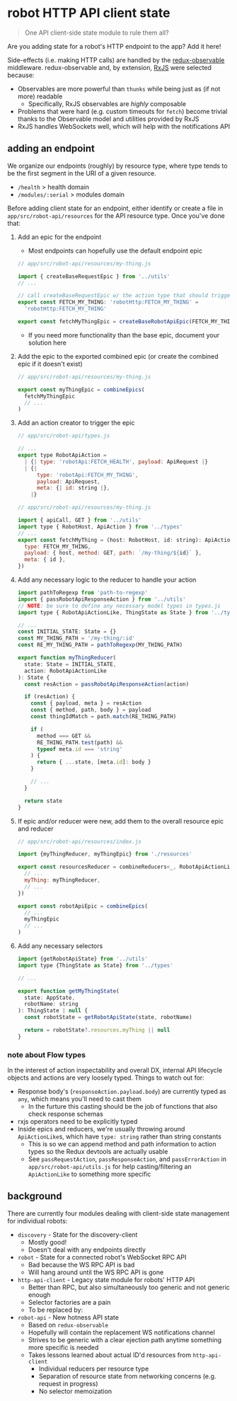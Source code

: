# robot HTTP API client state

> One API client-side state module to rule them all?

Are you adding state for a robot's HTTP endpoint to the app? Add it here!

Side-effects (i.e. making HTTP calls) are handled by the [redux-observable](https://github.com/redux-observable/redux-observable) middleware. redux-observable and, by extension, [RxJS](https://rxjs.dev) were selected because:

- Observables are more powerful than `thunks` while being just as (if not more) readable
  - Specifically, RxJS observables are _highly_ composable
- Problems that were hard (e.g. custom timeouts for `fetch`) become trivial thanks to the Observable model and utilities provided by RxJS
- RxJS handles WebSockets well, which will help with the notifications API

## adding an endpoint

We organize our endpoints (roughly) by resource type, where type tends to be the first segment in the URI of a given resource.

- `/health` > health domain
- `/modules/:serial` > modules domain

Before adding client state for an endpoint, either identify or create a file in `app/src/robot-api/resources` for the API resource type. Once you've done that:

1. Add an epic for the endpoint

   - Most endpoints can hopefully use the default endpoint epic

   ```js
   // app/src/robot-api/resources/my-thing.js

   import { createBaseRequestEpic } from '../utils'
   // ...

   // call createBaseRequestEpic w/ the action type that should trigger the epic
   export const FETCH_MY_THING: 'robotHttp:FETCH_MY_THING' =
     'robotHttp:FETCH_MY_THING'

   export const fetchMyThingEpic = createBaseRobotApiEpic(FETCH_MY_THING)
   ```

   - If you need more functionality than the base epic, document your solution here

2. Add the epic to the exported combined epic (or create the combined epic if it doesn't exist)

   ```js
   // app/src/robot-api/resources/my-thing.js

   export const myThingEpic = combineEpics(
     fetchMyThingEpic
     // ...
   )
   ```

3. Add an action creator to trigger the epic

   ```js
   // app/src/robot-api/types.js

   // ...
   export type RobotApiAction =
     | {| type: 'robotApi:FETCH_HEALTH', payload: ApiRequest |}
     | {|
         type: 'robotApi:FETCH_MY_THING',
         payload: ApiRequest,
         meta: {| id: string |},
       |}
   ```

   ```js
   // app/src/robot-api/resources/my-thing.js

   import { apiCall, GET } from '../utils'
   import type { RobotHost, ApiAction } from '../types'
   // ...
   export const fetchMyThing = (host: RobotHost, id: string): ApiAction => ({
     type: FETCH_MY_THING,
     payload: { host, method: GET, path: `/my-thing/${id}` },
     meta: { id },
   })
   ```

4. Add any necessary logic to the reducer to handle your action

   ```js
   import pathToRegexp from 'path-to-regexp'
   import { passRobotApiResponseAction } from '../utils'
   // NOTE: be sure to define any necessary model types in types.js
   import type { RobotApiActionLike, ThingState as State } from '../types'

   // ...
   const INITIAL_STATE: State = {}
   const MY_THING_PATH = '/my-thing/:id'
   const RE_MY_THING_PATH = pathToRegexp(MY_THING_PATH)

   export function myThingReducer(
     state: State = INITIAL_STATE,
     action: RobotApiActionLike
   ): State {
     const resAction = passRobotApiResponseAction(action)

     if (resAction) {
       const { payload, meta } = resAction
       const { method, path, body } = payload
       const thingIdMatch = path.match(RE_THING_PATH)

       if (
         method === GET &&
         RE_THING_PATH.test(path) &&
         typeof meta.id === 'string'
       ) {
         return { ...state, [meta.id]: body }
       }

       // ...
     }

     return state
   }
   ```

5. If epic and/or reducer were new, add them to the overall resource epic and reducer

   ```js
   // app/src/robot-api/resources/index.js

   import {myThingReducer, myThingEpic} from './resources'

   export const resourcesReducer = combineReducers<_, RobotApiActionLike>({
     // ...
     myThing: myThingReducer,
     // ...
   })

   export const robotApiEpic = combineEpics(
     // ...
     myThingEpic
     // ...
   )
   ```

6. Add any necessary selectors

   ```js
   import {getRobotApiState} from '../utils'
   import type {ThingState as State} from '../types'

   // ...

   export function getMyThingState(
     state: AppState,
     robotName: string
   ): ThingState | null {
     const robotState = getRobotApiState(state, robotName)

     return = robotState?.resources.myThing || null
   }
   ```

### note about Flow types

In the interest of action inspectability and overall DX, internal API lifecycle objects and actions are very loosely typed. Things to watch out for:

- Response body's (`responseAction.payload.body`) are currently typed as `any`, which means you'll need to cast them
  - In the furture this casting should be the job of functions that also check response schemas
- rxjs operators need to be explicitly typed
- Inside epics and reducers, we're usually throwing around `ApiActionLike`s, which have `type: string` rather than string constants
  - This is so we can append method and path information to action types so the Redux devtools are actually usable
  - See `passRequestAction`, `passResponseAction`, and `passErrorAction` in `app/src/robot-api/utils.js` for help casting/filtering an `ApiActionLike` to something more specific

## background

There are currently four modules dealing with client-side state management for individual robots:

- `discovery` - State for the discovery-client
  - Mostly good!
  - Doesn't deal with any endpoints directly
- `robot` - State for a connected robot's WebSocket RPC API
  - Bad because the WS RPC API is bad
  - Will hang around until the WS RPC API is gone
- `http-api-client` - Legacy state module for robots' HTTP API
  - Better than RPC, but also simultaneously too generic and not generic enough
  - Selector factories are a pain
  - To be replaced by:
- `robot-api` - New hotness API state
  - Based on `redux-observable`
  - Hopefully will contain the replacement WS notifications channel
  - Strives to be generic with a clear ejection path anytime something more specific is needed
  - Takes lessons learned about actual ID'd resources from `http-api-client`
    - Individual reducers per resource type
    - Separation of resource state from networking concerns (e.g. request in progress)
    - No selector memoization
